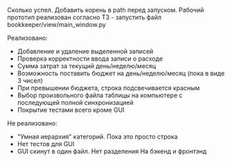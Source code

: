 Сколько успел. Добавить корень в path перед запуском. Рабочий прототип реализован согласно ТЗ - запустить файл bookkeeper/view/main_window.py

Реализовано:
- Добавление и удаление выделенной записей
- Проверка корректности ввода записи о расходе
- Сумма затрат за текущий день/неделю/месяц
- Возможность поставить бюджет на день/неделю/месяц (пока в виде 3 чисел)
- При превышении бюджета, строка подсвечивается красным
- Выбор произвольного файла таблицы на компьютере с последующей полной синхронизацией
- Покрытие тестами всего кроме GUI

Не реализовано:
- "Умная иерархия" категорий. Пока это просто строка
- Нет тестов для GUI
- GUI скинут в один файл. Нет разделения На бэкенд и фронтэнд
